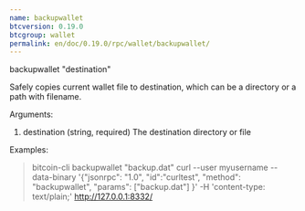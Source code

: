 ```yaml
---
name: backupwallet
btcversion: 0.19.0
btcgroup: wallet
permalink: en/doc/0.19.0/rpc/wallet/backupwallet/
---
```


backupwallet "destination"

Safely copies current wallet file to destination, which can be a directory or a path with filename.

Arguments:
1. destination    (string, required) The destination directory or file

Examples:
> bitcoin-cli backupwallet "backup.dat"
> curl --user myusername --data-binary '{"jsonrpc": "1.0", "id":"curltest", "method": "backupwallet", "params": ["backup.dat"] }' -H 'content-type: text/plain;' http://127.0.0.1:8332/


